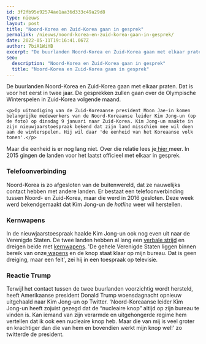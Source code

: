 ```yaml
---
id: 3f2fb95e92574ae1aa36d333c49a29d8
type: nieuws
layout: post
title: "Noord-Korea en Zuid-Korea gaan in gesprek"
permalink: /nieuws/noord-korea-en-zuid-korea-gaan-in-gesprek/
date: 2022-05-11T19:16:41.067Z
author: 7biA1WiYB
excerpt: "De buurlanden Noord-Korea en Zuid-Korea gaan met elkaar praten. Dat is voor het eerst in twee jaar. De gesprekken zullen gaan over de Olympische Winterspelen in Zuid-Korea volgende maand.  "
seo:
  description: "Noord-Korea en Zuid-Korea gaan in gesprek"
  title: "Noord-Korea en Zuid-Korea gaan in gesprek"
---
```

De buurlanden Noord-Korea en Zuid-Korea gaan met elkaar praten. Dat is voor het eerst in twee jaar. De gesprekken zullen gaan over de Olympische Winterspelen in Zuid-Korea volgende maand.  

    <p>Op uitnodiging van de Zuid-Koreaanse president Moon Jae-in komen belangrijke medewerkers van de Noord-Koreaanse leider Kim Jong-un (op de foto) op dinsdag 9 januari naar Zuid-Korea. Kim Jong-un maakte in zijn nieuwjaarstoespraak bekend dat zijn land misschien mee wil doen aan de winterspelen. Hij wil daar 'de eenheid van het Koreaanse volk tonen'.</p>
<p>Maar die eenheid is er nog lang niet. Over die relatie lees je<a href="https://7dagen.netlify.app/nieuws/hoe-gevaarlijk-noord-korea"> hier </a>meer. In 2015 gingen de landen voor het laatst officieel met elkaar in gesprek. </p>
<h3>Telefoonverbinding</h3>
<p>Noord-Korea is zo afgesloten van de buitenwereld, dat ze nauwelijks contact hebben met andere landen. Er bestaat een telefoonverbinding tussen Noord- en Zuid-Korea, maar die werd in 2016 gesloten. Deze week werd bekendgemaakt dat Kim Jong-un de <em>hotline</em> weer wil herstellen.</p>
<h3>Kernwapens</h3>
<p>In de nieuwjaarstoespraak haalde Kim Jong-un ook nog even uit naar de Verenigde Staten. De twee landen hebben al lang een <a href="https://7dagen.netlify.app/nieuws/week-vol-spierballentaal-van-noord-korea-en-vs">verbale strijd</a> en dreigen beide met <a href="https://7dagen.netlify.app/nieuws/hoe-gevaarlijk-noord-korea">kernwapens</a>. 'De gehele Verenigde Staten liggen binnen bereik van onze<a href="https://7dagen.netlify.app/nieuws/waagt-trump-zich-aan-een-wapenrace"> wapens</a> en de knop staat klaar op mijn bureau. Dat is geen dreiging, maar een feit', zei hij in een toespraak op televisie.</p>
<h3>Reactie Trump</h3>
<p>Terwijl het contact tussen de twee buurlanden voorzichtig wordt hersteld, heeft Amerikaanse president Donald Trump woensdagnacht opnieuw uitgehaald naar Kim Jong-un op Twitter. 'Noord-Koreaanse leider Kim Jong-un heeft zojuist gezegd dat de “nucleaire knop” altijd op zijn bureau te vinden is. Kan iemand van zijn verarmde en uitgehongerde regime hem vertellen dat ik ook een nucleaire knop heb. Maar die van mij is veel groter en krachtiger dan die van hem en bovendien werkt mijn knop wel!' zo twitterde de president.</p>  
